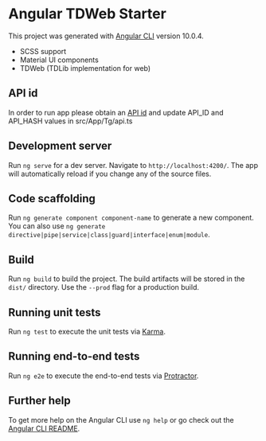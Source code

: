 # Angular TDWeb Starter

This project was generated with [Angular CLI](https://github.com/angular/angular-cli) version 10.0.4.

* SCSS support
* Material UI components
* TDWeb (TDLib implementation for web)

## API id

In order to run app please obtain an [API id](https://core.telegram.org/api/obtaining_api_id) and update API_ID and API_HASH values in src/App/Tg/api.ts 

## Development server

Run `ng serve` for a dev server. Navigate to `http://localhost:4200/`. The app will automatically reload if you change any of the source files.

## Code scaffolding

Run `ng generate component component-name` to generate a new component. You can also use `ng generate directive|pipe|service|class|guard|interface|enum|module`.

## Build

Run `ng build` to build the project. The build artifacts will be stored in the `dist/` directory. Use the `--prod` flag for a production build.

## Running unit tests

Run `ng test` to execute the unit tests via [Karma](https://karma-runner.github.io).

## Running end-to-end tests

Run `ng e2e` to execute the end-to-end tests via [Protractor](http://www.protractortest.org/).

## Further help

To get more help on the Angular CLI use `ng help` or go check out the [Angular CLI README](https://github.com/angular/angular-cli/blob/master/README.md).
